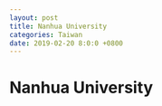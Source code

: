 ```yaml
---
layout: post
title: Nanhua University
categories: Taiwan
date: 2019-02-20 8:0:0 +0800
---
```

# Nanhua University
